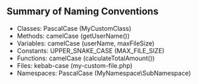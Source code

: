## Summary of Naming Conventions
- Classes: PascalCase (MyCustomClass)
- Methods: camelCase (getUserName())
- Variables: camelCase (userName, maxFileSize)
- Constants: UPPER_SNAKE_CASE (MAX_FILE_SIZE)
- Functions: camelCase (calculateTotalAmount())
- Files: kebab-case (my-custom-file.php)
- Namespaces: PascalCase (MyNamespace\SubNamespace)